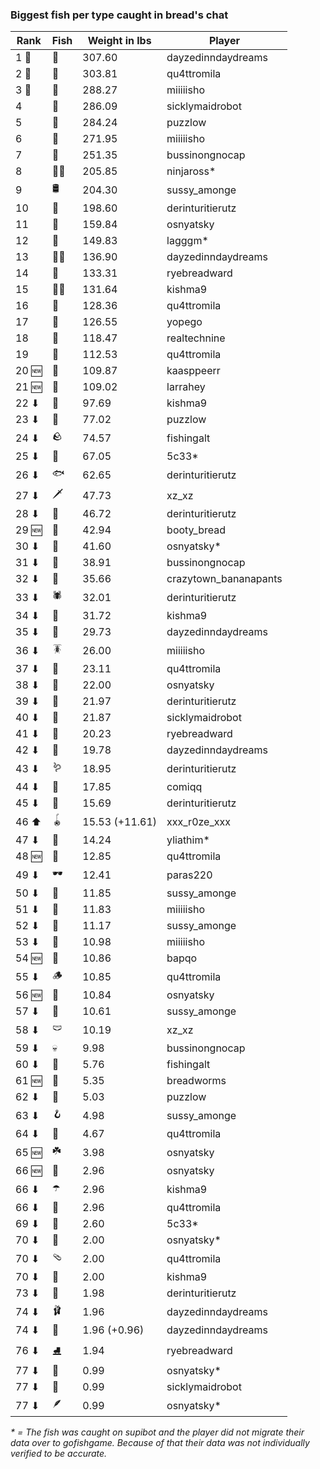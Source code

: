 ### Biggest fish per type caught in bread's chat
| Rank | Fish | Weight in lbs | Player |
|------|-----------|--------|--------|
| 1 🥇  | 🦑 | 307.60 | dayzedinndaydreams |
| 2 🥈  | 🐳 | 303.81 | qu4ttromila |
| 3 🥉  | 🦈 | 288.27 | miiiiisho |
| 4  | 🦕 | 286.09 | sicklymaidrobot |
| 5  | 🐉 | 284.24 | puzzlow |
| 6  | 🐍 | 271.95 | miiiiisho |
| 7  | 🐢 | 251.35 | bussinongnocap |
| 8  | 🐻‍❄ | 205.85 | ninjaross* |
| 9  | 🛢️ | 204.30 | sussy_amonge |
| 10  | 🐙 | 198.60 | derinturitierutz |
| 11  | 🐋 | 159.84 | osnyatsky |
| 12  | 🐊 | 149.83 | lagggm* |
| 13  | 🧜‍♀️ | 136.90 | dayzedinndaydreams |
| 14  | 🦭 | 133.31 | ryebreadward |
| 15  | 🧞‍♂ | 131.64 | kishma9 |
| 16  | 🦪 | 128.36 | qu4ttromila |
| 17  | 🦞 | 126.55 | yopego |
| 18  | 🧟 | 118.47 | realtechnine |
| 19  | 🐬 | 112.53 | qu4ttromila |
| 20 🆕 | 📱 | 109.87 | kaasppeerr |
| 21 🆕 | 🦇 | 109.02 | larrahey |
| 22 ⬇ | 🪸 | 97.69 | kishma9 |
| 23 ⬇ | 👑 | 77.02 | puzzlow |
| 24 ⬇ | 🪨 | 74.57 | fishingalt |
| 25 ⬇ | 🦐 | 67.05 | 5c33* |
| 26 ⬇ | 🐟 | 62.65 | derinturitierutz |
| 27 ⬇ | 🗡️ | 47.73 | xz_xz |
| 28 ⬇ | 🐸 | 46.72 | derinturitierutz |
| 29 🆕 | 🦫 | 42.94 | booty_bread |
| 30 ⬇ | 🐧 | 41.60 | osnyatsky* |
| 31 ⬇ | 🦀 | 38.91 | bussinongnocap |
| 32 ⬇ | 🐡 | 35.66 | crazytown_bananapants |
| 33 ⬇ | 🕷️ | 32.01 | derinturitierutz |
| 34 ⬇ | 🥒 | 31.72 | kishma9 |
| 35 ⬇ | 🧽 | 29.73 | dayzedinndaydreams |
| 36 ⬇ | 🪳 | 26.00 | miiiiisho |
| 37 ⬇ | 🎰 | 23.11 | qu4ttromila |
| 38 ⬇ | 🦠 | 22.00 | osnyatsky |
| 39 ⬇ | 🐠 | 21.97 | derinturitierutz |
| 40 ⬇ | 🪼 | 21.87 | sicklymaidrobot |
| 41 ⬇ | 🧭 | 20.23 | ryebreadward |
| 42 ⬇ | 🦦 | 19.78 | dayzedinndaydreams |
| 43 ⬇ | 🪱 | 18.95 | derinturitierutz |
| 44 ⬇ | 🍄 | 17.85 | comiqq |
| 45 ⬇ | 🦆 | 15.69 | derinturitierutz |
| 46 ⬆ | 🪀 | 15.53 (+11.61) | xxx_r0ze_xxx |
| 47 ⬇ | 🐌 | 14.24 | yliathim* |
| 48 🆕 | 🎱 | 12.85 | qu4ttromila |
| 49 ⬇ | 🕶️ | 12.41 | paras220 |
| 50 ⬇ | 👒 | 11.85 | sussy_amonge |
| 51 ⬇ | 🧸 | 11.83 | miiiiisho |
| 52 ⬇ | 🧃 | 11.17 | sussy_amonge |
| 53 ⬇ | 🧊 | 10.98 | miiiiisho |
| 54 🆕 | 🪹 | 10.86 | bapqo |
| 55 ⬇ | 🪵 | 10.85 | qu4ttromila |
| 56 🆕 | 🪺 | 10.84 | osnyatsky |
| 57 ⬇ | 🦎 | 10.61 | sussy_amonge |
| 58 ⬇ | 🩲 | 10.19 | xz_xz |
| 59 ⬇ | 💀 | 9.98 | bussinongnocap |
| 60 ⬇ | 🎏 | 5.76 | fishingalt |
| 61 🆕 | 🧵 | 5.35 | breadworms |
| 62 ⬇ | 🐚 | 5.03 | puzzlow |
| 63 ⬇ | 🪝 | 4.98 | sussy_amonge |
| 64 ⬇ | 🥫 | 4.67 | qu4ttromila |
| 65 🆕 | ☘️ | 3.98 | osnyatsky |
| 66 🆕 | 🌹 | 2.96 | osnyatsky |
| 66 ⬇ | ☂️ | 2.96 | kishma9 |
| 66 ⬇ | 🥪 | 2.96 | qu4ttromila |
| 69 ⬇ | 🍬 | 2.60 | 5c33* |
| 70 ⬇ | 🧦 | 2.00 | osnyatsky* |
| 70 ⬇ | 🩴 | 2.00 | qu4ttromila |
| 70 ⬇ | 👟 | 2.00 | kishma9 |
| 73 ⬇ | 👢 | 1.98 | derinturitierutz |
| 74 ⬇ | 🩰 | 1.96 | dayzedinndaydreams |
| 74 ⬇ | 🌿 | 1.96 (+0.96) | dayzedinndaydreams |
| 76 ⬇ | ⛸️ | 1.94 | ryebreadward |
| 77 ⬇ | 🧣 | 0.99 | osnyatsky* |
| 77 ⬇ | 🧤 | 0.99 | sicklymaidrobot |
| 77 ⬇ | 🪶 | 0.99 | osnyatsky* |

_* = The fish was caught on supibot and the player did not migrate their data over to gofishgame. Because of that their data was not individually verified to be accurate._

